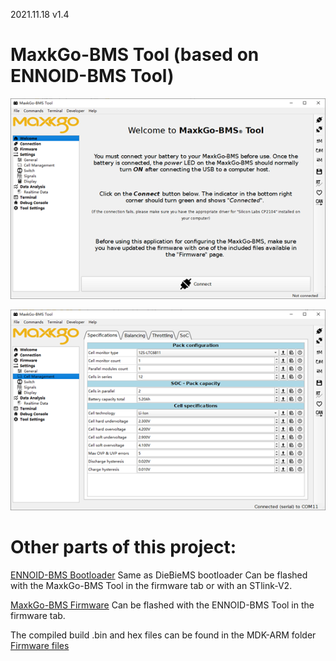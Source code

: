 2021.11.18
v1.4

# MaxkGo-BMS Tool (based on ENNOID-BMS Tool)

![alt text](images/IMAGE01.png)

![alt text](images/IMAGE02.png)

# Other parts of this project:


[ENNOID-BMS Bootloader](https://github.com/EnnoidMe/DieBieMS-Bootloader) Same as DieBieMS bootloader Can be flashed with the MaxkGo-BMS Tool in the firmware tab or with an STlink-V2.

[MaxkGo-BMS Firmware](https://github.com/Maxkgo/MaxkGo-BMS-Firmware) Can be flashed with the ENNOID-BMS Tool in the firmware tab.  

The compiled build .bin and hex files can be found in the MDK-ARM folder [Firmware files](https://github.com/Maxkgo/MaxkGo-BMS-Firmware/tree/master/MDK-ARM/ENNOID-BMS)
